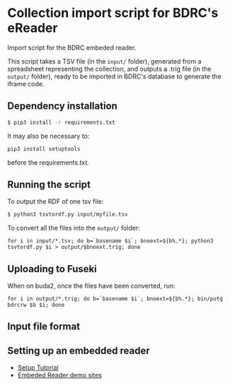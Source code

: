 # Collection import script for BDRC's eReader

Import script for the BDRC embeded reader.

This script takes a TSV file (in the `input/` folder), generated from a spreadsheet representing the collection, and outputs a .trig file (in the `output/` folder), ready to be imported in BDRC's database to generate the iframe code.

## Dependency installation

```sh
$ pip3 install -r requirements.txt
```

It may also be necessary to:

```sh
pip3 install setuptools
```

before the requirements.txt.

## Running the script

To output the RDF of one tsv file:

```sh
$ python3 tsvtordf.py input/myfile.tsv
```

To convert all the files into the `output/` folder:

```
for i in input/*.tsv; do b=`basename $i`; bnoext=${b%.*}; python3 tsvtordf.py $i > output/$bnoext.trig; done
```

## Uploading to Fuseki

When on buda2, once the files have been converted, run:

```
for i in output/*.trig; do b=`basename $i`; bnoext=${b%.*}; bin/putg bdrcrw $b $i; done
```

## Input file format

## Setting up an embedded reader

- [Setup Tutorial](https://github.com/buda-base/public-digital-library/blob/master/BDRC_Embedded_Reader.md)
- [Embeded Reader demo sites](https://github.com/bdrc-reader)
